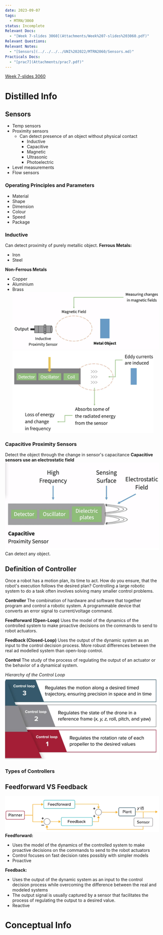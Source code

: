 ```yaml
---
date: 2023-09-07
tags:
  - MTRN/3060
status: Incomplete
Relevant Docs:
  - "[Week 7-slides 3060](Attachments/Week%207-slides%203060.pdf)"
Relevant Questions: 
Relevant Notes:
  - "[Sensors](../../../../UNI%202022/MTRN2060/Sensors.md)"
Practicals Docs:
  - "[prac7](Attachments/prac7.pdf)"
---
```

[Week 7-slides 3060](Attachments/Week%207-slides%203060.pdf)

# Distilled Info

## Sensors
- Temp sensors
- Proximity sensors
	- Can detect presence of an object without physical contact
		- Inductive
		- Capacitive
		- Magnetic
		- Ultrasonic
		- Photoelectric
- Level measurements
- Flow sensors

### Operating Principles and Parameters
- Material
- Shape
- Dimension
- Colour
- Speed
- Package

### Inductive
Can detect proximity of purely metallic object.
**Ferrous Metals:**
- Iron
- Steel

**Non-Ferrous Metals**
- Copper
- Aluminium
- Brass
![](Attachments/Pasted%20image%2020231117132503.png)
![](Attachments/Pasted%20image%2020231117132544.png)


### Capacitive Proximity Sensors
Detect the object through the change in sensor's capacitance
**Capacitive sensors use an electrostatic field**
![](Attachments/Pasted%20image%2020231117133015.png)
Can detect any object.

## Definition of Controller
Once a robot has a motion plan, its time to act. How do you ensure, that the robot's execution follows the desired plan? Controlling a large robotic system to do a task often involves solving many smaller control problems.

**Controller**
The combination of hardware and software that together program and control a robotic system. A programmable device that converts an error signal to current/voltage command.

**Feedforward (Open-Loop)**
Uses the model of the dynamics of the controlled system to make proactive decisions on the commands to send to robot actuators.

**Feedback (Closed-Loop)**
Uses the output of the dynamic system as an input to the control decision process. More robust differences between the real ad modelled system than open-loop control.

**Control**
The study of the process of regulating the output of an actuator or the behavior of a dynamical system.

*Hierarchy of the Control Loop*
![](Attachments/Pasted%20image%2020231117143143.png)
### Types of Controllers


## Feedforward VS Feedback
![](Attachments/Pasted%20image%2020231117143453.png)
**Feedforward:**
- Uses the model of the dynamics of the controlled system to make proactive decisions on the commands to send to the robot actuators
- Control focuses on fast decision rates possibly with simpler models
- Proactive

**Feedback:**
- Uses the output of the dynamic system as an input to the control decision process while overcoming the difference between the real and modeled systems
- The output signal is usually captured by a sensor that facilitates the process of regulating the output to a desired value.
- Reactive


# Conceptual Info

